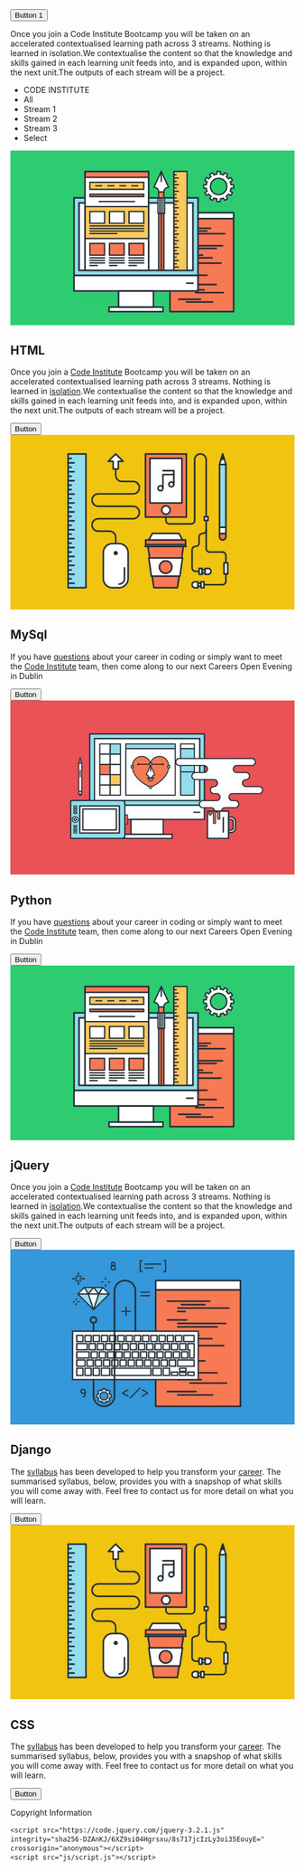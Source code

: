  <!DOCTYPE html>
<html lang="en">
<head>
    <meta charset="UTF-8">
    <meta name="viewport" content="width=device-width, initial-scale=1.0">
    <title>jQuery</title>
    
</head><div id="container"
    <dvi class="card">
        <button id="button1" class="bottom_button">Button 1</button>
        <p id="para1" class="card_para">Once you join a Code Institute Bootcamp you will be taken on an accelerated contextualised learning path across 3 streams. Nothing is learned in isolation.We contextualise the content so that the knowledge and skills gained in each learning unit feeds into, and is expanded upon, within the next unit.The outputs of each stream will be a project.</p>
    </dvi>
</div>
<script src="https://ajax.googleapis.com/ajax/libs/jquery/2.1.3/jquery.min.js"></script>
<script src="js/script.js"></script>
<body>
    
</body>
</html>



<!DOCTYPE html>
<html lang="en">
<head>
    <meta charset="UTF-8">
    <meta name="viewport" content="width=device-width, initial-scale=1.0">
    <title>jQuery</title>
    <link href="css/style.css" rel="stylesheet" type="text/css">
    <link href='https://fonts.googleapis.com/css?family=Roboto' rel='stylesheet' type="text/css">
	<link href='https://fonts.googleapis.com/css?family=Dosis' rel='stylesheet' type="text/css">
</head>
<body>
    <div id="container"
        <nav>
            <ul>
                <li id="logoNav">CODE INSTITUTE</li>
                <li id="all_btn">All</li>
                <li id="stream1_btn">Stream 1</li>
                <li id="stream2_btn">Stream 2</li>
                <li id="stream3_btn">Stream 3</li>
                <li id="select_btn">Select</li>
            </ul>
        </nav>
        <div class="card stream1">
            <img class="card_image" src="img/3.png">
            <div class="card_bottom">
                <h2 class="card_head id="head1">HTML</h2>   <!--in solution....id="head1" -->
				<p id="para1" class="card_para">Once you join a <a href="#">Code Institute</a> Bootcamp you will be taken on an accelerated contextualised learning path across 3 streams. Nothing is learned in <a href="#">isolation</a>.We contextualise the content so that the knowledge and skills gained in each learning unit feeds into, and is expanded upon, within the next unit.The outputs of each stream will be a project. </p>
		        <button class="bottom_button">Button</button>
            </div>
        </div>
        <div class="card stream3">
            <img class="card_image" src="img/1.png">
            <div class="card_bottom">
                <h2 class="card_head">MySql</h2>   
			    <p class="card_para">If you have <a href="#">questions</a> about your career in coding or simply want to meet the <a href="#">Code Institute</a> team, then come along to our next Careers Open Evening in Dublin</p>
			    <button class="bottom_button">Button</button>
		    </div>
        </div>
        <div class="card stream2">
            <img class="card_image" src="img/2.png">
            <div class="card_bottom">
                <h2 class="card_head">Python</h2>   
			    <p class="card_para">If you have <a href="#">questions</a> about your career in coding or simply want to meet the <a href="#">Code Institute</a> team, then come along to our next Careers Open Evening in Dublin</p>
			    <button class="bottom_button">Button</button>
		    </div>
        </div>
        <div class="card stream1">
            <img class="card_image" src="img/3.png">
            <div class="card_bottom">
                <h2 class="card_head">jQuery</h2>  
				<p class="card_para">Once you join a <a href="#">Code Institute</a> Bootcamp you will be taken on an accelerated contextualised learning path across 3 streams. Nothing is learned in <a href="#">isolation</a>.We contextualise the content so that the knowledge and skills gained in each learning unit feeds into, and is expanded upon, within the next unit.The outputs of each stream will be a project. </p>
		        <button class="bottom_button">Button</button>
            </div>
        </div>
        <div class="card stream3">
            <img class="card_image" src="img/4.png">
            <div class="card_bottom">
                <h2 class="card_head">Django</h2>   
			    <p class="card_para">The <a href="#">syllabus</a> has been developed to help you transform your <a href="#">career</a>. The summarised syllabus, below, provides you with a snapshop of what skills you will come away with. Feel free to contact us for more detail on what you will learn.</p>
			    <button class="bottom_button">Button</button>
		    </div>
        </div>
        <div class="card stream1">
            <img class="card_image" src="img/1.png">
            <div class="card_bottom">
                <h2 class="card_head">CSS</h2>   
			    <p class="card_para">The <a href="#">syllabus</a> has been developed to help you transform your <a href="#">career</a>. The summarised syllabus, below, provides you with a snapshop of what skills you will come away with. Feel free to contact us for more detail on what you will learn.</p>
			    <button class="bottom_button">Button</button>
		    </div>
        </div>
        <div id="my_footer">
            <p id="copyright">Copyright Information</p>
        </div>
    </div>
    
    <script src="https://code.jquery.com/jquery-3.2.1.js" 
    integrity="sha256-DZAnKJ/6XZ9si04Hgrsxu/8s717jcIzLy3oi35EouyE=" 
    crossorigin="anonymous"></script>
    <script src="js/script.js"></script>
</body>
</html>